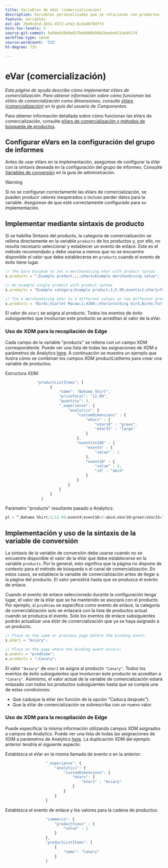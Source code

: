 ```yaml
---
title: Variables de eVar (comercialización)
description: Variables personalizadas que se relacionan con productos individuales.
feature: Variables
exl-id: 26e0c4cd-3831-4572-afe2-6cda46704ff3
mini-toc-levels: 3
source-git-commit: 9a94e910d4e837bb9808b5662beebe6214ed4174
workflow-type: tm+mt
source-wordcount: '523'
ht-degree: 72%

---
```


# eVar (comercialización)

*Esta página de ayuda describe cómo implementar eVars de comercialización. Para obtener información sobre cómo funcionan las eVars de comercialización como dimensiones, consulte [eVars (comercialización)](/help/components/dimensions/evar-merchandising.md) en la guía del usuario de Componentes.*

Para obtener información detallada sobre cómo funcionan las eVars de comercialización, consulte [eVars de comercialización y métodos de búsqueda de productos](https://experienceleague.adobe.com/docs/analytics/admin/admin-tools/conversion-variables/merchandising-evars.html?lang=es).

## Configurar eVars en la configuración del grupo de informes

Antes de usar eVars en la implementación, asegúrese de configurar la eVar con la sintaxis deseada en la configuración del grupo de informes. Consulte [Variables de conversión](/help/admin/admin/conversion-var-admin/conversion-var-admin.md) en la guía de administración.

>[!WARNING]
>
>Si no se configuran correctamente las eVars de comercialización, se pueden producir valores inesperados o incluso perder datos para la variable. Asegúrese de que esté correctamente configurado para su implementación.

## Implementar mediante sintaxis de producto

Si se habilita Sintaxis del producto, la categoría de comercialización se rellena directamente en la variable `products` de los productos y, por ello, no resulta necesario seleccionar y establecer un evento de enlace. Este es el método recomendado y debe usarse a menos que no se encuentre disponible el valor que debe establecerse en `products` cuando el evento de éxito tiene lugar.

```js
// The bare minimum to set a merchandising eVar with product syntax
s.products = ";Example product;;;;eVar1=Example merchandising value";

// An example single product with product syntax
s.products = "Example category;Example product;1;5.99;event1=1;eVar1=Turtles";

// Tie a merchandising eVar to a different values on two different products
s.products = "Birds;Scarlet Macaw;1;4200;;eVar1=talking bird,Birds;Turtle dove;2;550;;eVar1=love birds";
```

El valor de `eVar1` se asigna al producto. Todos los eventos de éxito subsiguientes que involucran este producto se acreditan al valor de la eVar.

### Uso de XDM para la recopilación de Edge

Cada campo de la variable &quot;products&quot; se rellena con un campo XDM correspondiente. Puede ver una lista de todas las asignaciones de XDM a parámetros de Analytics [here](https://experienceleague.adobe.com/docs/analytics/implementation/aep-edge/variable-mapping.html?lang=en). A continuación se muestra un ejemplo que ilustra cómo se combinan los campos XDM productListItems para crear una variable de productos.

Estructura XDM:

```js
              "productListItems": [
                    {
                        "name": "Bahama Shirt",
                        "priceTotal": "12.99",
                        "quantity": 3,
                        "_experience": {
                            "analytics": {
                                "customDimensions" : {
                                    "eVars" : {
                                        "eVar10" : "green",
                                        "eVar33" : "large"
                                    }
                                },
                                "event1to100" : {
                                    "event4" : {
                                        "value" : 1
                                    },
                                    "event10" : {
                                        "value" : 2,
                                        "id" : "abcd"
                                    }
                                }
                            }
                        }
                    }
                ]
```

Parámetro &quot;products&quot; resultante pasado a Analytics:

```js
pl = ”;Bahama Shirt;3;12.99;event4|event10=2:abcd;eVar10=green|eVar33=large”
```

## Implementación y uso de la sintaxis de la variable de conversión

La sintaxis de la variable de conversión debe usarse cuando no se encuentre disponible el valor de la eVar que debe establecerse en la variable `products`. Por lo general, esto significa que la página no dispone de contexto para el método de búsqueda o el canal de comercialización. En estos casos, se establece la variable de comercialización antes de llegar a la página del producto. El valor persistirá hasta que se produzca el evento de enlace.

Cuando el evento de enlace seleccionado durante la configuración tenga lugar, el valor de la eVar que se ha mantenido se asociará con el producto. Por ejemplo, si `prodView` se especifica como evento de enlace, la categoría de comercialización solo se enlazará con la lista de productos actual cuando se produzca el evento. Solo los eventos de enlace subsiguientes podrán actualizar una eVar de comercialización que ya se haya asignado a un producto.

```js
// Place on the same or previous page before the binding event:
s.eVar1 = "Aviary";

// Place on the page where the binding event occurs:
s.events = "prodView";
s.products = ";Canary";
```

El valor `"Aviary"` de `eVar1` se asigna al producto `"Canary"`. Todos los eventos de éxito subsiguientes que involucran este producto se acreditan a `"Canary"`. Asimismo, el valor actual de la variable de comercialización estará enlazado con todos los productos subsiguientes hasta que se cumpla una de estas condiciones:

* Que caduque la eVar (en función de la opción “Caduca después”).
* Que la eVar de comercialización se sobrescriba con un nuevo valor.

### Uso de XDM para la recopilación de Edge

Puede especificar la misma información utilizando campos XDM asignados a campos de Analytics. Puede ver una lista de todas las asignaciones de XDM a parámetros de Analytics [here](https://experienceleague.adobe.com/docs/analytics/implementation/aep-edge/variable-mapping.html?lang=en). La duplicación XDM del ejemplo anterior tendría el siguiente aspecto:

Establezca el eVar en la misma llamada de evento o en la anterior:

```js
                  "_experience": {
                      "analytics": {
                          "customDimensions": {
                              "eVars": {
                                  "eVar1" : "Aviary"
                              }
                          }
                      }
                  }
```

Establezca el evento de enlace y los valores para la cadena de productos:

```js
                  "commerce": {
                      "productViews" : {
                          "value" : 1
                      }
                  },
                  "productListItems": [
                      {
                          "name": "Canary"
                      }
                  ]
```
